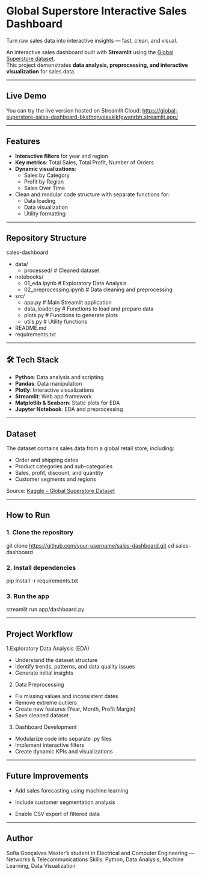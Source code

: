# Global Superstore Interactive Sales Dashboard

Turn raw sales data into interactive insights — fast, clean, and visual.

An interactive sales dashboard built with **Streamlit** using the [Global Superstore dataset](https://www.kaggle.com/datasets/fatihilhan/global-superstore-dataset).  
This project demonstrates **data analysis, preprocessing, and interactive visualization** for sales data.

---



## Live Demo
You can try the live version hosted on Streamlit Cloud:
https://global-superstore-sales-dashboard-bksthqnyeavkjkfgwanrbh.streamlit.app/

---


## Features

- **Interactive filters** for year and region
- **Key metrics**: Total Sales, Total Profit, Number of Orders
- **Dynamic visualizations**:
  - Sales by Category
  - Profit by Region
  - Sales Over Time
- Clean and modular code structure with separate functions for:
  - Data loading
  - Data visualization
  - Utility formatting

---

## Repository Structure

sales-dashboard
- data/
  - processed/ # Cleaned dataset
- notebooks/
  - 01_eda.ipynb # Exploratory Data Analysis
  - 02_preprocessing.ipynb # Data cleaning and preprocessing
- src/
  - app.py # Main Streamlit application
  - data_loader.py # Functions to load and prepare data
  - plots.py # Functions to generate plots
  - utils.py # Utility functions
- README.md
- requirements.txt


---

## 🛠 Tech Stack

- **Python**: Data analysis and scripting
- **Pandas**: Data manipulation
- **Plotly**: Interactive visualizations
- **Streamlit**: Web app framework
- **Matplotlib & Seaborn**: Static plots for EDA
- **Jupyter Notebook**: EDA and preprocessing

---


## Dataset

The dataset contains sales data from a global retail store, including:

- Order and shipping dates
- Product categories and sub-categories
- Sales, profit, discount, and quantity
- Customer segments and regions

Source: [Kaggle - Global Superstore Dataset](https://www.kaggle.com/datasets/fatihilhan/global-superstore-dataset)

---

##  How to Run

### 1. Clone the repository
git clone https://github.com/your-username/sales-dashboard.git
cd sales-dashboard
### 2. Install dependencies
pip install -r requirements.txt
### 3. Run the app
streamlit run app/dashboard.py

---

## Project Workflow
1.Exploratory Data Analysis (EDA)
- Understand the dataset structure
- Identify trends, patterns, and data quality issues
- Generate initial insights

2. Data Preprocessing
- Fix missing values and inconsistent dates
- Remove extreme outliers
- Create new features (Year, Month, Profit Margin)
- Save cleaned dataset

3. Dashboard Development
- Modularize code into separate .py files
- Implement interactive filters
- Create dynamic KPIs and visualizations


---


## Future Improvements
- Add sales forecasting using machine learning

- Include customer segmentation analysis

- Enable CSV export of filtered data


---


## Author
Sofia Gonçalves
Master’s student in Electrical and Computer Engineering — Networks & Telecommunications
Skills: Python, Data Analysis, Machine Learning, Data Visualization





